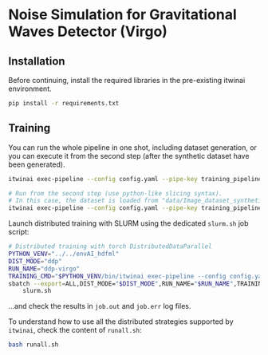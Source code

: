 # Noise Simulation for Gravitational Waves Detector (Virgo)

## Installation

Before continuing, install the required libraries in the pre-existing itwinai environment.

```bash
pip install -r requirements.txt
```

## Training

You can run the whole pipeline in one shot, including dataset generation, or you can
execute it from the second step (after the synthetic dataset have been generated).

```bash
itwinai exec-pipeline --config config.yaml --pipe-key training_pipeline

# Run from the second step (use python-like slicing syntax).
# In this case, the dataset is loaded from "data/Image_dataset_synthetic_64x64.pkl"
itwinai exec-pipeline --config config.yaml --pipe-key training_pipeline --steps 1:
```

Launch distributed training with SLURM using the dedicated `slurm.sh` job script:

```bash
# Distributed training with torch DistributedDataParallel
PYTHON_VENV="../../envAI_hdfml"
DIST_MODE="ddp"
RUN_NAME="ddp-virgo"
TRAINING_CMD="$PYTHON_VENV/bin/itwinai exec-pipeline --config config.yaml --steps 1: --pipe-key training_pipeline -o strategy=ddp"
sbatch --export=ALL,DIST_MODE="$DIST_MODE",RUN_NAME="$RUN_NAME",TRAINING_CMD="$TRAINING_CMD",PYTHON_VENV="$PYTHON_VENV" \
    slurm.sh
```

...and check the results in `job.out` and `job.err` log files.

To understand how to use all the distributed strategies supported by `itwinai`,
check the content of `runall.sh`:

```bash
bash runall.sh
```
